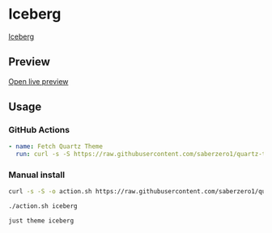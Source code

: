 # Iceberg

[Iceberg](#)

## Preview

[Open live preview](https://quartz-themes.github.io/iceberg/)

## Usage

### GitHub Actions

```yaml
- name: Fetch Quartz Theme
  run: curl -s -S https://raw.githubusercontent.com/saberzero1/quartz-themes/master/action.sh | bash -s -- iceberg
```

### Manual install

```bash
curl -s -S -o action.sh https://raw.githubusercontent.com/saberzero1/quartz-themes/master/action.sh

./action.sh iceberg
```

```bash
just theme iceberg
```
